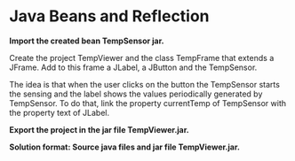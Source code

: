 # Java Beans and Reflection

__Import the created bean TempSensor jar.__

Create the project TempViewer and the class TempFrame that extends a JFrame. 
Add to this frame a JLabel, a JButton and the TempSensor. 

The idea is that when the user clicks on the button the TempSensor starts the sensing and the label shows the values periodically generated by TempSensor. 
To do that, link the property currentTemp of TempSensor with the property text of JLabel. 

__Export the project in the jar file TempViewer.jar.__

__Solution format: Source java files and jar file TempViewer.jar.__